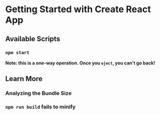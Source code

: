 # Getting Started with Create React App

## Available Scripts


### `npm start`





**Note: this is a one-way operation. Once you `eject`, you can't go back!**


## Learn More





### Analyzing the Bundle Size





### `npm run build` fails to minify


